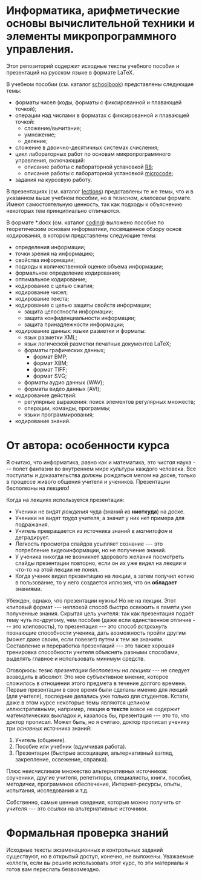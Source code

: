 # Информатика, арифметические основы вычислительной техники и элементы микропрограммного управления.

Этот репозиторий содержит исходные тексты учебного пособия и презентаций на русском языке в формате LaTeX.

В учебном пособии (см. каталог [schoolbook](schoolbook)) представлены следующие темы:
* форматы чисел (коды, форматы с фиксированной и плавающей точкой);
* операции над числами в форматах с фиксированной и плавающей точкой:
  * сложение/вычитание;
  * умножение;
  * деление;
* сложение в двоично-десятичных системах счисления;
* цикл лабораторных работ по основам микропрограммного управления, включающий:
  * описание работы с лабораторной установкой [R8](https://github.com/mmshihov/r8);
  * описание работы с лабораторной установкой [microcode](https://github.com/mmshihov/microcode);
* задания на курсовую работу.

В презентациях (см. каталог [lections](informatics/lections/presentation)) представлены те же темы, что и в указанном выше учебном пособии, но в *тезисном*, *клиповом* формате. Имеют самостоятельную ценность, так как подходы к объяснению некоторых тем принципиально отличаются. 

В формате \*.docx (см. каталог [coding](informatics/coding)) выложено пособие по теоретическим основам информатики, посвященное обзору основ кодирования, в котором представлены следующие темы:
* определения информации;
* точки зрения на информацию;
* свойства информации;
* подходы к количественной оценке объема информации;
* формальное определение кодирования;
* оптимальное кодирование;
* кодирование с целью сжатия;
* кодирование чисел;
* кодирование текста;
* кодирование с целью защиты свойств информации;
  * защита целостности информации;
  * защита конфиденциальности информации;
  * защита принадлежности информации;
* кодирование данных: языки разметки и форматы:
  * язык разметки XML;
  * язык логической разметки печатных документов LaTeX;
  * форматы графических данных;
    * формат BMP;
    * формат XBM;
    * формат TIFF;
    * формат SVG;
  * форматы аудио данных (WAV);
  * форматы видео данных (AVI);
* кодирование действий:
  * регулярные выражения: поиск элементов регулярных множеств;
  * операции, команды, программы;
  * языки программирования;
* кодирование знаний.

# От автора: особенности курса
Я считаю, что информатика, равно как и математика, это *чистая* наука --- полет фантазии во внутреннем мире культуры каждого человека. Все постулаты и доказательства должны рождаться мелом на доске, только в процессе живого общения учителя и учеников. Презентации бесполезны на лекциях! 

Когда на лекциях используется презентация:
* Ученики не видят *рождения* чуда (знаний из **ниоткуда**) на доске.
* Ученики не видят *труда* учителя, а значит у них нет примера для подражания.
* Учитель превращается из источника знаний в *магнитофон* и деградирует.
* Легкость просмотра слайдов усыпляет сознание --- это потребление видеоинформации, но не получение знаний.
* У ученика никогда не возникнет здорового желания посмотреть слайды презентации повторно, если он их уже видел на лекции и что-то на этой лекции не понял.
* Когда ученик видел презентицию на лекции, а затем получил копию в пользование, то у него создается иллюзия, что он **обладает** знаниями.

Убежден, однако, что презентации нужны! Но не на лекции. Этот клиповый формат --- неплохой способ быстро освежить в памяти уже полученные знания. Скрытая цель учителя: так как презентация подаёт тему чуть по-другому, чем пособие (даже если единственное отличие --- это клиповость), то презентация --- это способ *встряхнуть* познающие способности ученика, дать возможность пройти другим (может даже своим, если повезет) путем к тем же знаниям. Составление и переработка презентаций --- это также хорошая тренировка способности учителя объяснять разными способами, выделять главное и использовать минимум средств.

Оговорюсь: тезис *презентации бесполезны на лекциях* --- не следует возводить в абсолют. Это мое субъективное мнение, которое сложилось в отношении этого предмета в течение долгого времени. Первые презентации в свое время были сделаны именно для лекций (для учителя), последние делались уже только для студентов. Кстати, даже в этом курсе некоторые темы являются целиком иллюстративными, например, лекция **о тексте** вовсе не содержит математических выкладок и, казалось бы, презентация --- это то, что доктор прописал. Может быть, но я считаю, доктор прописал ученику три *основных* источника знаний:
1. Учитель (общение).
1. Пособие или учебник (вдумчивая работа).
1. Презентации (быстрые ассоциации, альтернативный взгляд, закрепление, освежение, справка).

Плюс неисчислимое множество альтернативных источников: соученики, другие учителя, репетиторы, специалисты, книги, пособия, методички, программное обеспечение, Интернет-ресурсы, опыты, испытания, исследования и т.д.

Собственно, самые ценные сведения, которые можно получить от учителя --- это ссылки на альтернативные источники.

# Формальная проверка знаний
Исходные тексты экзаменационных и контрольных заданий существуют, но в открытый доступ, конечно, не выложены. Уважаемые коллеги, если вы решите использовать этот курс, то эти материалы я готов вам переслать безвозмездно.
